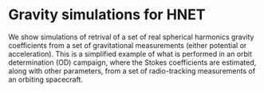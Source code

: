 # Gravity simulations for HNET
We show simulations of retrival of a set of real spherical harmonics gravity coefficients from a set of gravitational measurements (either potential or acceleration). This is a simplified example of what is performed in an orbit determination (OD) campaign, where the Stokes coefficients are estimated, along with other parameters, from a set of radio-tracking measurements of an orbiting spacecraft.
